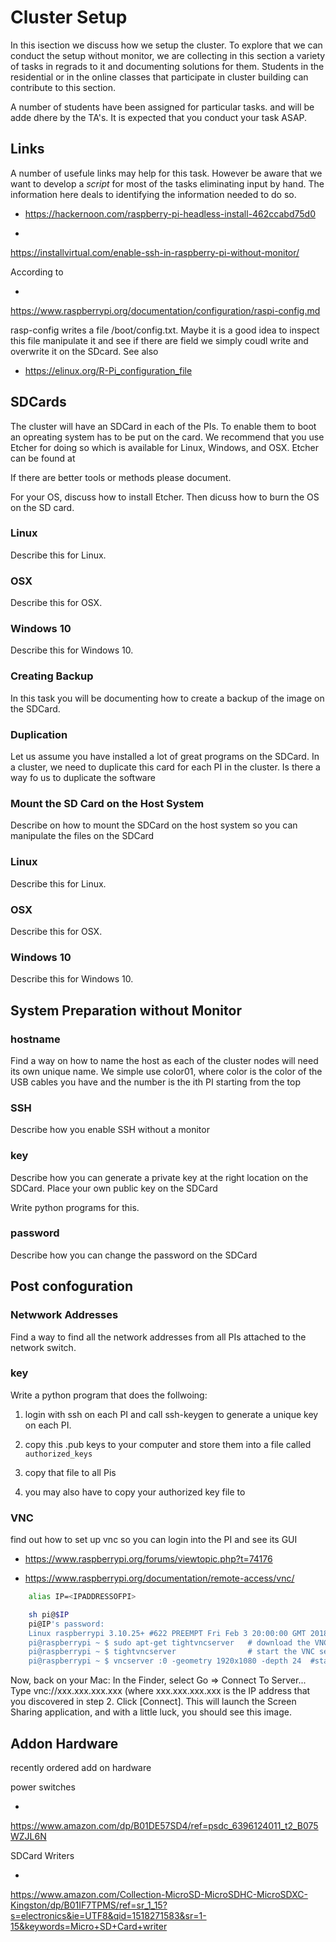 # Cluster Setup

In this isection we discuss how we setup the cluster. To explore that we
can conduct the setup without monitor, we are collecting in this section
a variety of tasks in regrads to it and documenting solutions for them.
Students in the residential or in the online classes that participate in
cluster building can contribute to this section.

A number of students have been assigned for particular tasks. and will
be adde dhere by the TA's. It is expected that you conduct your task
ASAP.

## Links

A number of usefule links may help for this task. However be aware that
we want to develop a *script* for most of the tasks eliminating input by
hand. The information here deals to identifying the information needed
to do so.

* <https://hackernoon.com/raspberry-pi-headless-install-462ccabd75d0>

*
<https://installvirtual.com/enable-ssh-in-raspberry-pi-without-monitor/>

According to

*
<https://www.raspberrypi.org/documentation/configuration/raspi-config.md>

rasp-config writes a file /boot/config.txt. Maybe it is a good idea to
inspect this file manipulate it and see if there are field we simply
coudl write and overwrite it on the SDcard. See also

* <https://elinux.org/R-Pi_configuration_file>

## SDCards

The cluster will have an SDCard in each of the PIs. To enable them to
boot an opreating system has to be put on the card. We recommend that
you use Etcher for doing so which is available for Linux, Windows, and
OSX. Etcher can be found at

If there are better tools or methods please document.

For your OS, discuss how to install Etcher. Then dicuss how to burn the
OS on the SD card.

### Linux

Describe this for Linux.

### OSX

Describe this for OSX.

### Windows 10

Describe this for Windows 10.

### Creating Backup

In this task you will be documenting how to create a backup of the image
on the SDCard.

### Duplication

Let us assume you have installed a lot of great programs on the SDCard.
In a cluster, we need to duplicate this card for each PI in the cluster.
Is there a way fo us to duplicate the software

### Mount the SD Card on the Host System

Describe on how to mount the SDCard on the host system so you can
manipulate the files on the SDCard

### Linux

Describe this for Linux.

### OSX

Describe this for OSX.

### Windows 10

Describe this for Windows 10.

System Preparation without Monitor
----------------------------------

### hostname

Find a way on how to name the host as each of the cluster nodes will
need its own unique name. We simple use color01, where color is the
color of the USB cables you have and the number is the ith PI starting
from the top

### SSH

Describe how you enable SSH without a monitor

### key

Describe how you can generate a private key at the right location on the
SDCard. Place your own public key on the SDCard

Write python programs for this.

### password

Describe how you can change the password on the SDCard


## Post confoguration

### Netwwork Addresses

Find a way to find all the network addresses from all PIs attached to
the network switch.

### key

Write a python program that does the follwoing:

1. login with ssh on each PI and call ssh-keygen to generate a
   unique key on each PI.

2. copy this .pub keys to your computer and store them into a file
   called `authorized_keys`

3. copy that file to all Pis

4. you may also have to copy your authorized key file to

### VNC

find out how to set up vnc so you can login into the PI and see its GUI

* <https://www.raspberrypi.org/forums/viewtopic.php?t=74176>

* <https://www.raspberrypi.org/documentation/remote-access/vnc/>

```bash
    alias IP=<IPADDRESSOFPI>

    sh pi@$IP
    pi@IP's password: 
    Linux raspberrypi 3.10.25+ #622 PREEMPT Fri Feb 3 20:00:00 GMT 2018 armv6l
    pi@raspberrypi ~ $ sudo apt-get tightvncserver   # download the VNC server
    pi@raspberrypi ~ $ tightvncserver                # start the VNC server
    pi@raspberrypi ~ $ vncserver :0 -geometry 1920x1080 -depth 24  #start a VNC session
```


Now, back on your Mac:
In the Finder, select Go => Connect To Server...
Type vnc://xxx.xxx.xxx.xxx (where xxx.xxx.xxx.xxx is the IP address that you discovered in step 2.
Click [Connect]. This will launch the Screen Sharing application, and
with a little luck, you should see this image.

Addon Hardware
--------------

recently ordered add on hardware

power switches

*
<https://www.amazon.com/dp/B01DE57SD4/ref=psdc_6396124011_t2_B075WZJL6N>

SDCard Writers

*
<https://www.amazon.com/Collection-MicroSD-MicroSDHC-MicroSDXC-Kingston/dp/B01IF7TPMS/ref=sr_1_15?s=electronics&ie=UTF8&qid=1518271583&sr=1-15&keywords=Micro+SD+Card+writer>

